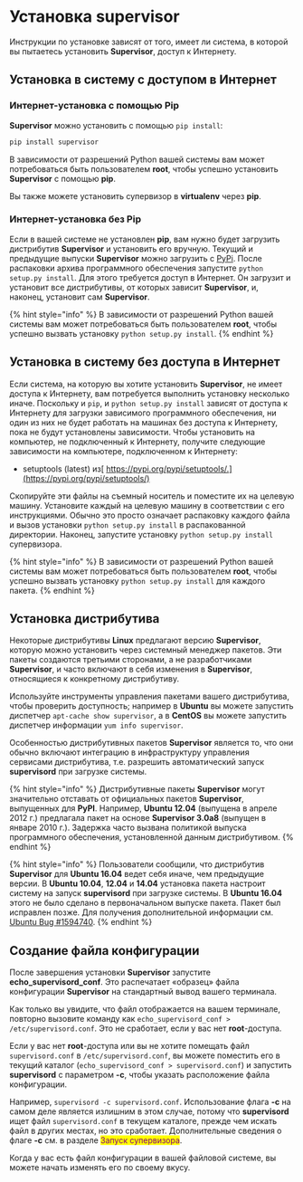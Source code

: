 # Установка supervisor

Инструкции по установке зависят от того, имеет ли система, в которой вы пытаетесь установить **Supervisor**, доступ к Интернету.

## Установка в систему с доступом в Интернет

### Интернет-установка с помощью Pip

**Supervisor** можно установить с помощью `pip install`:

```bash
pip install supervisor
```

В зависимости от разрешений Python вашей системы вам может потребоваться быть пользователем **root**, чтобы успешно установить **Supervisor** с помощью **pip**.

Вы также можете установить супервизор в **virtualenv** через **pip**.

### Интернет-установка без Pip

Если в вашей системе не установлен **pip**, вам нужно будет загрузить дистрибутив **Supervisor** и установить его вручную. Текущий и предыдущие выпуски **Supervisor** можно загрузить с [PyPi](https://pypi.org/pypi/supervisor/). После распаковки архива программного обеспечения запустите `python setup.py install`. Для этого требуется доступ в Интернет. Он загрузит и установит все дистрибутивы, от которых зависит **Supervisor**, и, наконец, установит сам **Supervisor**.

{% hint style="info" %}
В зависимости от разрешений Python вашей системы вам может потребоваться быть пользователем **root**, чтобы успешно вызвать установку `python setup.py install`.
{% endhint %}

## Установка в систему без доступа в Интернет

Если система, на которую вы хотите установить **Supervisor**, не имеет доступа к Интернету, вам потребуется выполнить установку несколько иначе. Поскольку и `pip`, и `python setup.py install` зависят от доступа к Интернету для загрузки зависимого программного обеспечения, ни один из них не будет работать на машинах без доступа к Интернету, пока не будут установлены зависимости. Чтобы установить на компьютер, не подключенный к Интернету, получите следующие зависимости на компьютере, подключенном к Интернету:

* setuptools (latest) из[ https://pypi.org/pypi/setuptools/.](https://pypi.org/pypi/setuptools/)

Скопируйте эти файлы на съемный носитель и поместите их на целевую машину. Установите каждый на целевую машину в соответствии с его инструкциями. Обычно это просто означает распаковку каждого файла и вызов установки `python setup.py install` в распакованной директории. Наконец, запустите установку `python setup.py install` супервизора.

{% hint style="info" %}
В зависимости от разрешений Python вашей системы вам может потребоваться быть пользователем **root**, чтобы успешно вызвать установку `python setup.py install` для каждого пакета.
{% endhint %}

## Установка дистрибутива

Некоторые дистрибутивы **Linux** предлагают версию **Supervisor**, которую можно установить через системный менеджер пакетов. Эти пакеты создаются третьими сторонами, а не разработчиками **Supervisor**, и часто включают в себя изменения в **Supervisor**, относящиеся к конкретному дистрибутиву.

Используйте инструменты управления пакетами вашего дистрибутива, чтобы проверить доступность; например в **Ubuntu** вы можете запустить диспетчер `apt-cache show supervisor`, а в **CentOS** вы можете запустить диспетчер информации `yum info supervisor`.

Особенностью дистрибутивных пакетов **Supervisor** является то, что они обычно включают интеграцию в инфраструктуру управления сервисами дистрибутива, т.е. разрешить автоматический запуск **supervisord** при загрузке системы.

{% hint style="info" %}
Дистрибутивные пакеты **Supervisor** могут значительно отставать от официальных пакетов **Supervisor**, выпущенных для **PyPI**. Например, **Ubuntu 12.04** (выпущена в апреле 2012 г.) предлагала пакет на основе **Supervisor 3.0a8** (выпущен в январе 2010 г.). Задержка часто вызвана политикой выпуска программного обеспечения, установленной данным дистрибутивом.
{% endhint %}

{% hint style="info" %}
Пользователи сообщили, что дистрибутив **Supervisor** для **Ubuntu 16.04** ведет себя иначе, чем предыдущие версии. В **Ubuntu 10.04**, **12.04** и **14.04** установка пакета настроит систему на запуск **supervisord** при загрузке системы. В **Ubuntu 16.04** этого не было сделано в первоначальном выпуске пакета. Пакет был исправлен позже. Для получения дополнительной информации см. [Ubuntu Bug #1594740](https://bugs.launchpad.net/ubuntu/+source/supervisor/+bug/1594740).
{% endhint %}

## Создание файла конфигурации

После завершения установки **Supervisor** запустите **echo\_supervisord\_conf**. Это распечатает «образец» файла конфигурации **Supervisor** на стандартный вывод вашего терминала.

Как только вы увидите, что файл отображается на вашем терминале, повторно вызовите команду как `echo_supervisord_conf > /etc/supervisord.conf`. Это не сработает, если у вас нет **root**-доступа.

Если у вас нет **root**-доступа или вы не хотите помещать файл `supervisord.conf` в `/etc/supervisord.conf`, вы можете поместить его в текущий каталог (`echo_supervisord_conf > supervisord.conf`) и запустить **supervisord** с параметром **-c**, чтобы указать расположение файла конфигурации.

Например, `supervisord -c supervisord.conf`. Использование флага **-c** на самом деле является излишним в этом случае, потому что **supervisord** ищет файл `supervisord.conf` в текущем каталоге, прежде чем искать файл в других местах, но это сработает. Дополнительные сведения о флаге **-c** см. в разделе <mark style="color:purple;">Запуск супервизора</mark>.

Когда у вас есть файл конфигурации в вашей файловой системе, вы можете начать изменять его по своему вкусу.
